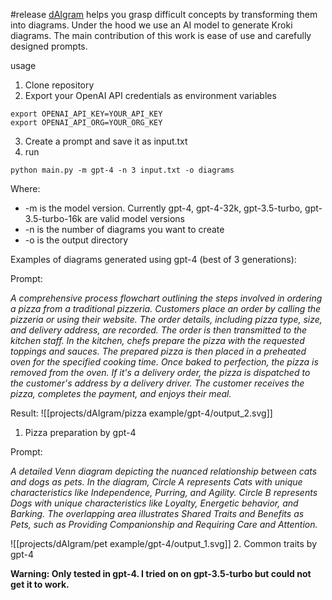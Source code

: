 #release
[dAIgram](https://github.com/freth251/dAIgram/tree/main) helps you grasp difficult concepts by transforming them into diagrams. Under the hood we use an AI model to generate Kroki diagrams. The main contribution of this work is ease of use and carefully designed prompts.

usage 
1. Clone repository
2. Export your OpenAI API credentials as environment variables
```
export OPENAI_API_KEY=YOUR_API_KEY
export OPENAI_API_ORG=YOUR_ORG_KEY
```
3. Create a prompt and save it as input.txt
4. run 
```
python main.py -m gpt-4 -n 3 input.txt -o diagrams
```

Where: 
- -m is the model version. Currently gpt-4, gpt-4-32k, gpt-3.5-turbo, gpt-3.5-turbo-16k are valid model versions
- -n is the number of diagrams you want to create 
- -o is the output directory

Examples of diagrams generated using gpt-4 (best of 3 generations): 

Prompt: 

*A comprehensive process flowchart outlining the steps involved in ordering a pizza from a traditional pizzeria. Customers place an order by calling the pizzeria or using their website. The order details, including pizza type, size, and delivery address, are recorded. The order is then transmitted to the kitchen staff. In the kitchen, chefs prepare the pizza with the requested toppings and sauces. The prepared pizza is then placed in a preheated oven for the specified cooking time. Once baked to perfection, the pizza is removed from the oven. If it's a delivery order, the pizza is dispatched to the customer's address by a delivery driver. The customer receives the pizza, completes the payment, and enjoys their meal.*

Result: 
![[projects/dAIgram/pizza example/gpt-4/output_2.svg]]

1. Pizza preparation by gpt-4

Prompt: 

*A detailed Venn diagram depicting the nuanced relationship between cats and dogs as pets. In the diagram, Circle A represents Cats with unique characteristics like Independence, Purring, and Agility. Circle B represents Dogs with unique characteristics like Loyalty, Energetic behavior, and Barking. The overlapping area illustrates Shared Traits and Benefits as Pets, such as Providing Companionship and Requiring Care and Attention.*

![[projects/dAIgram/pet example/gpt-4/output_1.svg]]
2. Common traits by gpt-4

**Warning: Only tested in gpt-4. I tried on on gpt-3.5-turbo but could not get it to work.**